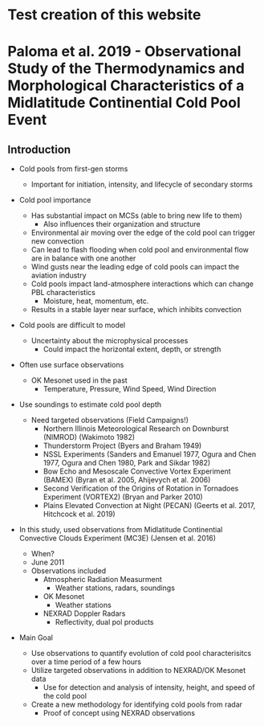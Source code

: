 # Test creation of this website


# Paloma et al. 2019 - Observational Study of the Thermodynamics and Morphological Characteristics of a Midlatitude Continential Cold Pool Event

## Introduction

- Cold pools from first-gen storms
    - Important for initiation, intensity, and lifecycle of secondary storms

- Cold pool importance
    - Has substantial impact on MCSs (able to bring new life to them)
        - Also influences their organization and structure
    - Environmental air moving over the edge of the cold pool can trigger new convection
    - Can lead to flash flooding when cold pool and environmental flow are in balance with one another
    - Wind gusts near the leading edge of cold pools can impact the aviation industry
    - Cold pools impact land-atmosphere interactions which can change PBL characteristics
        - Moisture, heat, momentum, etc. 
    - Results in a stable layer near surface, which inhibits convection

- Cold pools are difficult to model
    - Uncertainty about the microphysical processes
        - Could impact the horizontal extent, depth, or strength

- Often use surface observations
    - OK Mesonet used in the past
        - Temperature, Pressure, Wind Speed, Wind Direction
 
- Use soundings to estimate cold pool depth
    - Need targeted observations (Field Campaigns!)
        - Northern Illinois Meteorological Research on Downburst (NIMROD) (Wakimoto 1982)
        - Thunderstorm Project (Byers and Braham 1949)
        - NSSL Experiments (Sanders and Emanuel 1977, Ogura and Chen 1977, Ogura and Chen 1980, Park and Sikdar 1982)
        - Bow Echo and Mesoscale Convective Vortex Experiment (BAMEX) (Byran et al. 2005, Ahijevych et al. 2006)
        - Second Verification of the Origins of Rotation in Tornadoes Experiment (VORTEX2) (Bryan and Parker 2010)
        - Plains Elevated Convection at Night (PECAN) (Geerts et al. 2017, Hitchcock et al. 2019)

- In this study, used observations from Midlatitude Continential Convective Clouds Experiment (MC3E) (Jensen et al. 2016)
    - When?
     - June 2011
    - Observations included 
        - Atmospheric Radiation Measurment
            - Weather stations, radars, soundings
        - OK Mesonet
            - Weather stations
        - NEXRAD Doppler Radars
            - Reflectivity, dual pol products

- Main Goal
    - Use observations to quantify evolution of cold pool characterisitcs over a time period of a few hours
    - Utilize targeted observations in addition to NEXRAD/OK Mesonet data
        - Use for detection and analysis of intensity, height, and speed of the cold pool
    - Create a new methodology for identifying cold pools from radar
        - Proof of concept using NEXRAD observations



